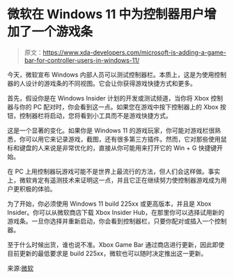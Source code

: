 # 微软在 Windows 11 中为控制器用户增加了一个游戏条

> 原文：<https://www.xda-developers.com/microsoft-is-adding-a-game-bar-for-controller-users-in-windows-11/>

今天，微软宣布 Windows 内部人员可以测试控制器栏。本质上，这是为使用控制器的人设计的游戏条的不同视图。它会让你获得游戏快捷方式和更多。

首先，假设你是在 Windows Insider 计划的开发或测试频道，当你将 Xbox 控制器与你的 PC 配对时，你会看到这一点。如果您在游戏中按下控制器上的 Xbox 按钮，控制器栏将启动，您将看到小工具而不是游戏快捷方式。

这是一个显著的变化。如果你是 Windows 11 的游戏玩家，你可能对游戏栏很熟悉，你可以用它来记录游戏，截图，还有很多第三方插件。然而，它对那些使用鼠标和键盘的人来说是非常优化的，直接从你可能用来打开它的 Win + G 快捷键开始。

在 PC 上用控制器玩游戏可能不是世界上最流行的方法，但人们会这样做。事实上，微软肯定有遥测技术来证明这一点，并且它正在继续努力使控制器游戏成为用户更积极的体验。

为了开始，你必须使用 Windows 11 build 225xx 或更高版本，并且是 Xbox Insider。你可以从微软商店下载 Xbox Insider Hub，在那里你可以选择试用新的游戏条。一旦你选择并重新启动，你会看到控制器栏，只要你配对或插入一个控制器。

至于什么时候出货，谁也说不准。Xbox Game Bar 通过商店进行更新，因此即使目前更新的最低要求是 build 225xx，微软也可以随时决定推出这一更新。

来源:[微软](https://blogs.windows.com/windows-insider/2022/05/05/windows-insiders-can-now-try-out-an-early-preview-of-controller-bar/)